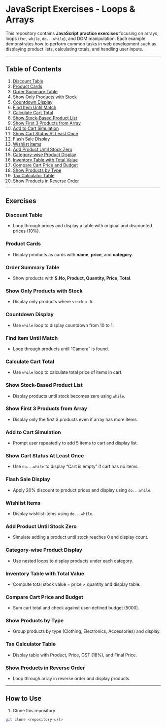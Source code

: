 # JavaScript Exercises - Loops & Arrays

This repository contains **JavaScript practice exercises** focusing on arrays, loops (`for`, `while`, `do...while`), and DOM manipulation. Each example demonstrates how to perform common tasks in web development such as displaying product lists, calculating totals, and handling user inputs.

---

## Table of Contents

1. [Discount Table](#discount-table)  
2. [Product Cards](#product-cards)  
3. [Order Summary Table](#order-summary-table)  
4. [Show Only Products with Stock](#show-only-products-with-stock)  
5. [Countdown Display](#countdown-display)  
6. [Find Item Until Match](#find-item-until-match)  
7. [Calculate Cart Total](#calculate-cart-total)  
8. [Show Stock-Based Product List](#show-stock-based-product-list)  
9. [Show First 3 Products from Array](#show-first-3-products-from-array)  
10. [Add to Cart Simulation](#add-to-cart-simulation)  
11. [Show Cart Status At Least Once](#show-cart-status-at-least-once)  
12. [Flash Sale Display](#flash-sale-display)  
13. [Wishlist Items](#wishlist-items)  
14. [Add Product Until Stock Zero](#add-product-until-stock-zero)  
15. [Category-wise Product Display](#category-wise-product-display)  
16. [Inventory Table with Total Value](#inventory-table-with-total-value)  
17. [Compare Cart Price and Budget](#compare-cart-price-and-budget)  
18. [Show Products by Type](#show-products-by-type)  
19. [Tax Calculator Table](#tax-calculator-table)  
20. [Show Products in Reverse Order](#show-products-in-reverse-order)

---

## Exercises

### Discount Table
- Loop through prices and display a table with original and discounted prices (10%).

### Product Cards
- Display products as cards with **name**, **price**, and **category**.

### Order Summary Table
- Show products with **S.No, Product, Quantity, Price, Total**.

### Show Only Products with Stock
- Display only products where `stock > 0`.

### Countdown Display
- Use `while` loop to display countdown from 10 to 1.

### Find Item Until Match
- Loop through products until “Camera” is found.

### Calculate Cart Total
- Use `while` loop to calculate total price of items in cart.

### Show Stock-Based Product List
- Display products until stock becomes zero using `while`.

### Show First 3 Products from Array
- Display only the first 3 products even if array has more items.

### Add to Cart Simulation
- Prompt user repeatedly to add 5 items to cart and display list.

### Show Cart Status At Least Once
- Use `do...while` to display “Cart is empty” if cart has no items.

### Flash Sale Display
- Apply 20% discount to product prices and display using `do...while`.

### Wishlist Items
- Display wishlist items using `do...while`.

### Add Product Until Stock Zero
- Simulate adding a product until stock reaches 0 and display count.

### Category-wise Product Display
- Use nested loops to display products under each category.

### Inventory Table with Total Value
- Compute total stock value = price × quantity and display table.

### Compare Cart Price and Budget
- Sum cart total and check against user-defined budget (5000).

### Show Products by Type
- Group products by type (Clothing, Electronics, Accessories) and display.

### Tax Calculator Table
- Display table with Product, Price, GST (18%), and Final Price.

### Show Products in Reverse Order
- Loop through array in reverse order and display products.

---

## How to Use
1. Clone this repository:  
```bash
git clone <repository-url>
